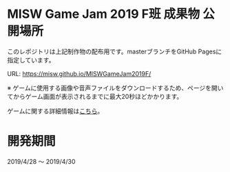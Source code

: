 # MISW Game Jam 2019 F班 成果物 公開場所
このレポジトリは上記制作物の配布用です。masterブランチをGitHub Pagesに指定しています。

URL: https://misw.github.io/MISWGameJam2019F/

※ ゲームに使用する画像や音声ファイルをダウンロードするため、ページを開いてからゲーム画面が表示されるまでに最大20秒ほどかかります。

ゲームに関する詳細情報は[こちら](./README.txt)。

# 開発期間
2019/4/28 ～ 2019/4/30
